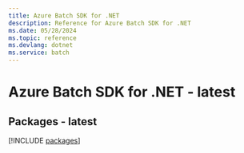 ```yaml
---
title: Azure Batch SDK for .NET
description: Reference for Azure Batch SDK for .NET
ms.date: 05/28/2024
ms.topic: reference
ms.devlang: dotnet
ms.service: batch
---
```

# Azure Batch SDK for .NET - latest
## Packages - latest
[!INCLUDE [packages](batch-index.md)]